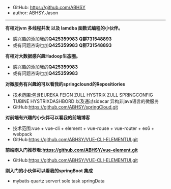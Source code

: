  * GitHub: https://github.com/ABHSY
 * author: ABHSY.Jason

-----------------------------------------------------------------------------------------------------------------
 **有相对jvm  多线程并发 以及 lamdba 函数式编程的小伙伴。**
 * 感兴趣的添加我的**Q425359983** **Q群731548893**
 * 或有问题咨询也加**Q425359983** **Q群731548893**
 
  **有相对大数据感兴趣Hadoop生态圈。**
 * 感兴趣的添加我的**Q425359983** 
 * 或有问题咨询也加**Q425359983**
 
 **对微服务有兴趣的可以看我的springclound的Repositiories**
 * 技术范围:包含EUREKA FEIGN ZULL HYSTRIX ZULL SPRINGCONFIG  TUBINE HYSTRIXDASHBORD 以及通过sidecar 异构非java语言的微服务
 * GitHub:https://github.com/ABHSY/springCloud.git
 
 **对前端有兴趣的小伙伴可以看我的前端博客**<br/>
 * 技术范围:vue + vue-cli + element + vue-rouse + vue-router + es6 + webpack
 * GitHub:https://github.com/ABHSY/VUE-CLI-ELEMENTUI.git
 
 **前端刚入门推荐看:https://github.com/ABHSY/vue-element.git**
 * GitHub:https://github.com/ABHSY/VUE-CLI-ELEMENTUI.git
 
 **刚入门的小伙伴可以看我的springBoot 集成**
 * mybatis quartz servert sole task springData
